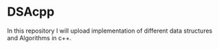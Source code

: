 # DSAcpp
In this repository I will upload implementation of different data structures and Algorithms in c++.
